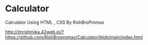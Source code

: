 # Calculator
Calculator Using HTML , CSS By RishBroPromax

http://imrishmika.42web.io/?https://github.com/RishBropromax/Calculator/blob/main/index.html
